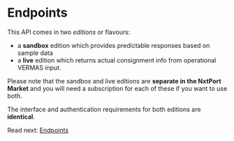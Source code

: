 # Endpoints

This API comes in two *editions* or flavours:
* a **sandbox** edition which provides predictable responses based on sample data
* a **live** edition which returns actual consignment info from operational VERMAS input.
 
Please note that the sandbox and live editions are **separate in the NxtPort Market** and you will need a subscription for each of these if you want to use both.
  
The interface and authentication requirements for both editions are **identical**.

Read next: [Endpoints](./endpoints.md)